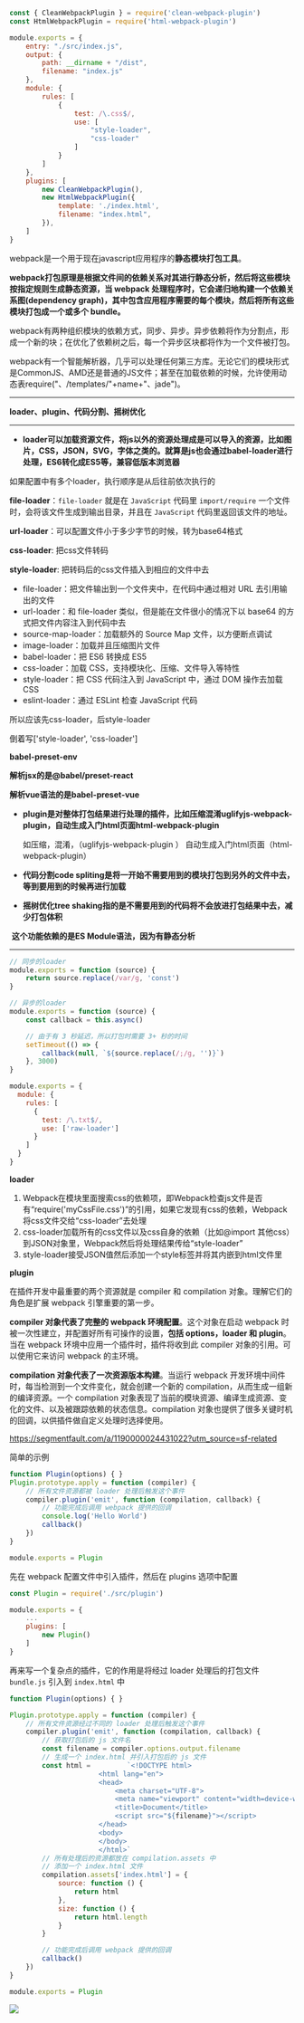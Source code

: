 ```js
const { CleanWebpackPlugin } = require('clean-webpack-plugin')
const HtmlWebpackPlugin = require('html-webpack-plugin')

module.exports = {
    entry: "./src/index.js",
    output: {
        path: __dirname + "/dist",
        filename: "index.js"
    },
    module: {
        rules: [
            {
                test: /\.css$/,
                use: [
                    "style-loader",
                    "css-loader"
                ]
            }
        ]
    },
    plugins: [
        new CleanWebpackPlugin(),
        new HtmlWebpackPlugin({
            template: './index.html',
            filename: "index.html",
        }),
    ]
}

```









webpack是一个用于现在javascript应用程序的**静态模块打包工具**。

**webpack打包原理是根据文件间的依赖关系对其进行静态分析，然后将这些模块按指定规则生成静态资源，当 webpack 处理程序时，它会递归地构建一个依赖关系图(dependency graph)，其中包含应用程序需要的每个模块，然后将所有这些模块打包成一个或多个 bundle。**

webpack有两种组织模块的依赖方式，同步、异步。异步依赖将作为分割点，形成一个新的块；在优化了依赖树之后，每一个异步区块都将作为一个文件被打包。

webpack有一个智能解析器，几乎可以处理任何第三方库。无论它们的模块形式是CommonJS、AMD还是普通的JS文件；甚至在加载依赖的时候，允许使用动态表require("、/templates/"+name+"、jade")。



---



**loader、plugin、代码分割、摇树优化**

---

* **loader可以加载资源文件，将js以外的资源处理成是可以导入的资源，比如图片，CSS，JSON，SVG，字体之类的。就算是js也会通过babel-loader进行处理，ES6转化成ES5等，兼容低版本浏览器**



如果配置中有多个loader，执行顺序是从后往前依次执行的



**file-loader**：`file-loader` 就是在 `JavaScript` 代码里 `import/require` 一个文件时，会将该文件生成到输出目录，并且在 `JavaScript` 代码里返回该文件的地址。

**url-loader**：可以配置文件小于多少字节的时候，转为base64格式

**css-loader**: 把css文件转码

**style-loader**: 把转码后的css文件插入到相应的文件中去



- file-loader：把文件输出到一个文件夹中，在代码中通过相对 URL 去引用输出的文件
- url-loader：和 file-loader 类似，但是能在文件很小的情况下以 base64 的方式把文件内容注入到代码中去
- source-map-loader：加载额外的 Source Map 文件，以方便断点调试
- image-loader：加载并且压缩图片文件
- babel-loader：把 ES6 转换成 ES5
- css-loader：加载 CSS，支持模块化、压缩、文件导入等特性
- style-loader：把 CSS 代码注入到 JavaScript 中，通过 DOM 操作去加载 CSS
- eslint-loader：通过 ESLint 检查 JavaScript 代码



所以应该先css-loader，后style-loader

倒着写['style-loader', 'css-loader']



**babel-preset-env**

**解析jsx的是@babel/preset-react**

**解析vue语法的是babel-preset-vue**



* **plugin是对整体打包结果进行处理的插件，比如压缩混淆uglifyjs-webpack-plugin，自动生成入门html页面html-webpack-plugin**



  如压缩，混淆，（uglifyjs-webpack-plugin ）
  自动生成入门html页面（html-webpack-plugin）



* **代码分割code spliting是将一开始不需要用到的模块打包到另外的文件中去，等到要用到的时候再进行加载**



* **摇树优化tree shaking指的是不需要用到的代码将不会放进打包结果中去，减少打包体积**

​       **这个功能依赖的是ES Module语法，因为有静态分析**





---



```js
// 同步的loader
module.exports = function (source) {
    return source.replace(/var/g, 'const')
}
```

```js
// 异步的loader
module.exports = function (source) {
    const callback = this.async()

    // 由于有 3 秒延迟，所以打包时需要 3+ 秒的时间
    setTimeout(() => {
        callback(null, `${source.replace(/;/g, '')}`)
    }, 3000)
}

```



```js
module.exports = {
  module: {
    rules: [
      {
        test: /\.txt$/,
        use: ['raw-loader']
      }
    ]
  }
}
```





**loader**

1. Webpack在模块里面搜索css的依赖项，即Webpack检查js文件是否有“require('myCssFile.css')”的引用，如果它发现有css的依赖，Webpack将css文件交给“css-loader”去处理
2. css-loader加载所有的css文件以及css自身的依赖（比如@import 其他css）到JSON对象里，Webpack然后将处理结果传给“style-loader”
3. style-loader接受JSON值然后添加一个style标签并将其内嵌到html文件里



**plugin**

在插件开发中最重要的两个资源就是 compiler 和 compilation 对象。理解它们的角色是扩展 webpack 引擎重要的第一步。

**compiler 对象代表了完整的 webpack 环境配置**。这个对象在启动 webpack 时被一次性建立，并配置好所有可操作的设置，**包括 options，loader 和 plugin**。当在 webpack 环境中应用一个插件时，插件将收到此 compiler 对象的引用。可以使用它来访问 webpack 的主环境。

**compilation 对象代表了一次资源版本构建**。当运行 webpack 开发环境中间件时，每当检测到一个文件变化，就会创建一个新的 compilation，从而生成一组新的编译资源。一个 compilation 对象表现了当前的模块资源、编译生成资源、变化的文件、以及被跟踪依赖的状态信息。compilation 对象也提供了很多关键时机的回调，以供插件做自定义处理时选择使用。

https://segmentfault.com/a/1190000024431022?utm_source=sf-related

简单的示例

```js
function Plugin(options) { }
Plugin.prototype.apply = function (compiler) {
    // 所有文件资源都被 loader 处理后触发这个事件
    compiler.plugin('emit', function (compilation, callback) {
        // 功能完成后调用 webpack 提供的回调
        console.log('Hello World')
        callback()
    })
}

module.exports = Plugin
```

先在 webpack 配置文件中引入插件，然后在 plugins 选项中配置

```js
const Plugin = require('./src/plugin')

module.exports = {
    ...
    plugins: [
        new Plugin()
    ]
}
```

再来写一个复杂点的插件，它的作用是将经过 loader 处理后的打包文件 `bundle.js` 引入到 `index.html` 中

```js
function Plugin(options) { }

Plugin.prototype.apply = function (compiler) {
    // 所有文件资源经过不同的 loader 处理后触发这个事件
    compiler.plugin('emit', function (compilation, callback) {
        // 获取打包后的 js 文件名
        const filename = compiler.options.output.filename
        // 生成一个 index.html 并引入打包后的 js 文件
        const html =         `<!DOCTYPE html>
                      <html lang="en">
                      <head>
                          <meta charset="UTF-8">
                          <meta name="viewport" content="width=device-width, initial-scale=1.0">
                          <title>Document</title>
                          <script src="${filename}"></script>
                      </head>
                      <body>
                      </body>
                      </html>`
        // 所有处理后的资源都放在 compilation.assets 中
        // 添加一个 index.html 文件
        compilation.assets['index.html'] = {
            source: function () {
                return html
            },
            size: function () {
                return html.length
            }
        }

        // 功能完成后调用 webpack 提供的回调
        callback()
    })
}

module.exports = Plugin
```

![](https://segmentfault.com/img/remote/1460000024431027)


